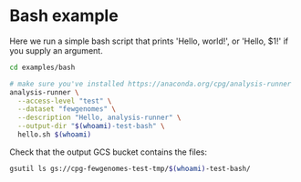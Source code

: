 # Bash example

Here we run a simple bash script that prints 'Hello, world!', or 'Hello, $1!' if you supply an argument.

```bash
cd examples/bash

# make sure you've installed https://anaconda.org/cpg/analysis-runner
analysis-runner \
  --access-level "test" \
  --dataset "fewgenomes" \
  --description "Hello, analysis-runner" \
  --output-dir "$(whoami)-test-bash" \
  hello.sh $(whoami)
```

Check that the output GCS bucket contains the files:

```bash
gsutil ls gs://cpg-fewgenomes-test-tmp/$(whoami)-test-bash/
```
